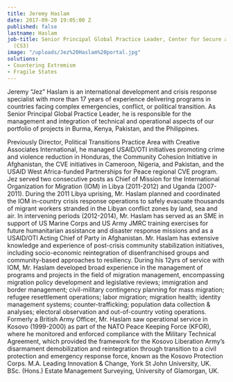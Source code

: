 ```yaml
---
title: Jeremy Haslam
date: 2017-09-20 19:05:00 Z
published: false
lastname: Haslam
job-title: Senior Principal Global Practice Leader, Center for Secure and Stable States
  (CS3)
image: "/uploads/Jez%20Haslam%20portal.jpg"
solutions:
- Countering Extremism
- Fragile States
---
```


Jeremy “Jez” Haslam is an international development and crisis response specialist with more than 17 years of experience delivering programs in countries facing complex emergencies, conflict, or political transition. As Senior Principal Global Practice Leader, he is responsible for the management and integration of technical and operational aspects of our portfolio of projects in Burma, Kenya, Pakistan, and the Philippines. 

Previously Director, Political Transitions Practice Area with Creative Associates International, he managed USAID/OTI initiatives promoting crime and violence reduction in Honduras, the Community Cohesion Initiative in Afghanistan, the CVE initiatives in Cameroon, Nigeria, and Pakistan, and the USAID West Africa-funded Partnerships for Peace regional CVE program. Jez served two consecutive posts as Chief of Mission for the International Organization for Migration (IOM) in Libya (2011-2012) and Uganda (2007-2011). During the 2011 Libya uprising, Mr. Haslam planned and coordinated the IOM in-country crisis response operations to safely evacuate thousands of migrant workers stranded in the Libyan conflict zones by land, sea and air. In intervening periods (2012-2014), Mr. Haslam has served as an SME in support of US Marine Corps and US Army JMRC training exercises for future humanitarian assistance and disaster response missions and as a USAID/OTI Acting Chief of Party in Afghanistan.
Mr. Haslam has extensive knowledge and experience of post-crisis community stabilization initiatives, including socio-economic reintegration of disenfranchised groups and community-based approaches to resiliency. During his 12yrs of service with IOM, Mr. Haslam developed broad experience in the management of programs and projects in the field of migration management, encompassing migration policy development and legislative reviews; immigration and border management; civil-military contingency planning for mass migration; refugee resettlement operations; labor migration; migration health; identity management systems; counter-trafficking; population data collection & analyses; electoral observation and out-of-country voting operations.
Formerly a British Army Officer, Mr. Haslam saw operational service in Kosovo (1999-2000) as part of the NATO Peace Keeping Force (KFOR), where he monitored and enforced compliance with the Military Technical Agreement, which provided the framework for the Kosovo Liberation Army’s disarmament demobilization and reintegration through transition to a civil protection and emergency response force, known as the Kosovo Protection Corps. 
M.A. Leading Innovation & Change, York St John University, UK.
BSc. (Hons.) Estate Management Surveying, University of Glamorgan, UK. 